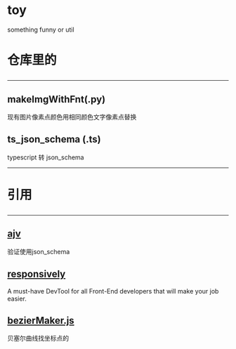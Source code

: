# toy
something funny or util

# 仓库里的<hr>
## makeImgWithFnt(.py)
现有图片像素点颜色用相同颜色文字像素点替换
## ts_json_schema (.ts)
typescript 转 json_schema<br>
***
# 引用<hr>
## [ajv](https://github.com/ajv-validator/ajv)
验证使用json_schema
## [responsively](https://manojvivek.github.io/responsively-app/)
A must-have DevTool for all Front-End developers that will make your job easier.
## [bezierMaker.js](https://github.com/Aaaaaaaty/bezierMaker.js)
贝塞尔曲线找坐标点的
